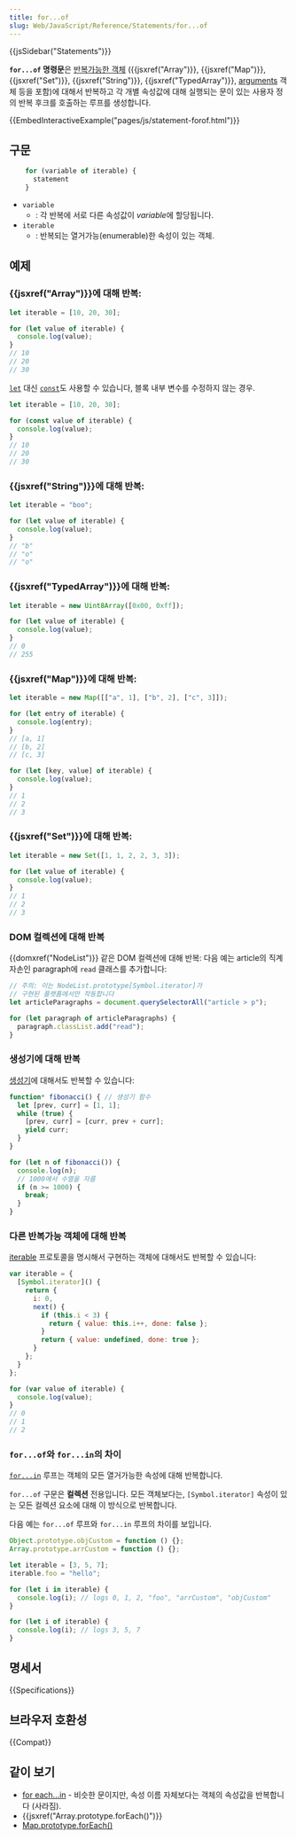 ```yaml
---
title: for...of
slug: Web/JavaScript/Reference/Statements/for...of
---
```


{{jsSidebar("Statements")}}

**`for...of` 명령문**은 [반복가능한 객체](/ko/docs/Web/JavaScript/Reference/Iteration_protocols#iterable) ({{jsxref("Array")}}, {{jsxref("Map")}}, {{jsxref("Set")}}, {{jsxref("String")}}, {{jsxref("TypedArray")}}, [arguments](/ko/docs/Web/JavaScript/Reference/Functions/arguments) 객체 등을 포함)에 대해서 반복하고 각 개별 속성값에 대해 실행되는 문이 있는 사용자 정의 반복 후크를 호출하는 루프를 생성합니다.

{{EmbedInteractiveExample("pages/js/statement-forof.html")}}

## 구문

```js
    for (variable of iterable) {
      statement
    }
```

- `variable`
  - : 각 반복에 서로 다른 속성값이 *variable*에 할당됩니다.
- `iterable`
  - : 반복되는 열거가능(enumerable)한 속성이 있는 객체.

## 예제

### {{jsxref("Array")}}에 대해 반복:

```js
let iterable = [10, 20, 30];

for (let value of iterable) {
  console.log(value);
}
// 10
// 20
// 30
```

[`let`](/ko/docs/Web/JavaScript/Reference/Statements/let) 대신 [`const`](/ko/docs/Web/JavaScript/Reference/Statements/const)도 사용할 수 있습니다, 블록 내부 변수를 수정하지 않는 경우.

```js
let iterable = [10, 20, 30];

for (const value of iterable) {
  console.log(value);
}
// 10
// 20
// 30
```

### {{jsxref("String")}}에 대해 반복:

```js
let iterable = "boo";

for (let value of iterable) {
  console.log(value);
}
// "b"
// "o"
// "o"
```

### {{jsxref("TypedArray")}}에 대해 반복:

```js
let iterable = new Uint8Array([0x00, 0xff]);

for (let value of iterable) {
  console.log(value);
}
// 0
// 255
```

### {{jsxref("Map")}}에 대해 반복:

```js
let iterable = new Map([["a", 1], ["b", 2], ["c", 3]]);

for (let entry of iterable) {
  console.log(entry);
}
// [a, 1]
// [b, 2]
// [c, 3]

for (let [key, value] of iterable) {
  console.log(value);
}
// 1
// 2
// 3
```

### {{jsxref("Set")}}에 대해 반복:

```js
let iterable = new Set([1, 1, 2, 2, 3, 3]);

for (let value of iterable) {
  console.log(value);
}
// 1
// 2
// 3
```

### DOM 컬렉션에 대해 반복

{{domxref("NodeList")}} 같은 DOM 컬렉션에 대해 반복: 다음 예는 article의 직계 자손인 paragraph에 `read` 클래스를 추가합니다:

```js
// 주의: 이는 NodeList.prototype[Symbol.iterator]가
// 구현된 플랫폼에서만 작동합니다
let articleParagraphs = document.querySelectorAll("article > p");

for (let paragraph of articleParagraphs) {
  paragraph.classList.add("read");
}
```

### 생성기에 대해 반복

[생성기](/ko/docs/Web/JavaScript/Reference/Statements/function*)에 대해서도 반복할 수 있습니다:

```js
function* fibonacci() { // 생성기 함수
  let [prev, curr] = [1, 1];
  while (true) {
    [prev, curr] = [curr, prev + curr];
    yield curr;
  }
}

for (let n of fibonacci()) {
  console.log(n);
  // 1000에서 수열을 자름
  if (n >= 1000) {
    break;
  }
}
```

### 다른 반복가능 객체에 대해 반복

[iterable](/ko/docs/Web/JavaScript/Reference/Iteration_protocols#iterable) 프로토콜을 명시해서 구현하는 객체에 대해서도 반복할 수 있습니다:

```js
var iterable = {
  [Symbol.iterator]() {
    return {
      i: 0,
      next() {
        if (this.i < 3) {
          return { value: this.i++, done: false };
        }
        return { value: undefined, done: true };
      }
    };
  }
};

for (var value of iterable) {
  console.log(value);
}
// 0
// 1
// 2
```

### `for...of`와 `for...in`의 차이

[`for...in`](/ko/docs/Web/JavaScript/Reference/Statements/for...in) 루프는 객체의 모든 열거가능한 속성에 대해 반복합니다.

`for...of` 구문은 **컬렉션** 전용입니다. 모든 객체보다는, `[Symbol.iterator]` 속성이 있는 모든 컬렉션 요소에 대해 이 방식으로 반복합니다.

다음 예는 `for...of` 루프와 `for...in` 루프의 차이를 보입니다.

```js
Object.prototype.objCustom = function () {};
Array.prototype.arrCustom = function () {};

let iterable = [3, 5, 7];
iterable.foo = "hello";

for (let i in iterable) {
  console.log(i); // logs 0, 1, 2, "foo", "arrCustom", "objCustom"
}

for (let i of iterable) {
  console.log(i); // logs 3, 5, 7
}
```

## 명세서

{{Specifications}}

## 브라우저 호환성

{{Compat}}

## 같이 보기

- [for each...in](/ko/docs/Web/JavaScript/Reference/Statements/for_each...in) - 비슷한 문이지만, 속성 이름 자체보다는 객체의 속성값을 반복합니다 (사라짐).
- {{jsxref("Array.prototype.forEach()")}}
- [Map.prototype.forEach()](/ko/docs/Web/JavaScript/Reference/Global_Objects/Array/forEach)
